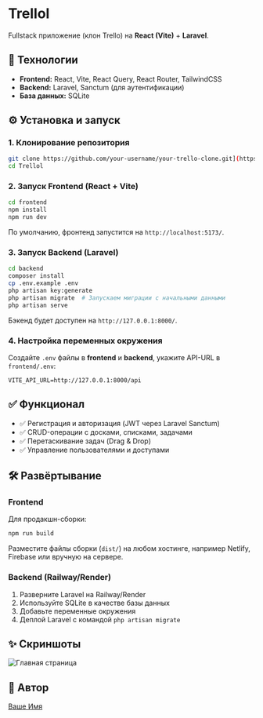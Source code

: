 # Trellol

Fullstack приложение (клон Trello) на **React (Vite)** + **Laravel**.

## 🔧 Технологии
- **Frontend:** React, Vite, React Query, React Router, TailwindCSS
- **Backend:** Laravel, Sanctum (для аутентификации)
- **База данных:** SQLite

## ⚙️ Установка и запуск

### 1. Клонирование репозитория
```sh
git clone https://github.com/your-username/your-trello-clone.git](https://github.com/Secando/Trellol.git
cd Trellol
```

### 2. Запуск Frontend (React + Vite)
```sh
cd frontend
npm install
npm run dev
```
По умолчанию, фронтенд запустится на `http://localhost:5173/`.

### 3. Запуск Backend (Laravel)
```sh
cd backend
composer install
cp .env.example .env
php artisan key:generate
php artisan migrate  # Запускаем миграции с начальными данными
php artisan serve
```
Бэкенд будет доступен на `http://127.0.0.1:8000/`.

### 4. Настройка переменных окружения
Создайте `.env` файлы в **frontend** и **backend**, укажите API-URL в `frontend/.env`:
```
VITE_API_URL=http://127.0.0.1:8000/api
```

## ✅ Функционал
- ✅ Регистрация и авторизация (JWT через Laravel Sanctum)
- ✅ CRUD-операции с досками, списками, задачами
- ✅ Перетаскивание задач (Drag & Drop)
- ✅ Управление пользователями и доступами

## 🛠 Развёртывание
### Frontend
Для продакшн-сборки:
```sh
npm run build
```
Разместите файлы сборки (`dist/`) на любом хостинге, например Netlify, Firebase или вручную на сервере.

### Backend (Railway/Render)
1. Разверните Laravel на Railway/Render
2. Используйте SQLite в качестве базы данных
3. Добавьте переменные окружения
4. Деплой Laravel с командой `php artisan migrate`

## ✨ Скриншоты
![Главная страница](https://your-image-link.com)

## 👥 Автор
[Ваше Имя](https://your-portfolio-link.com)




